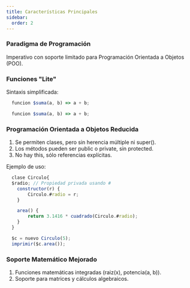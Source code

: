 ```yaml
---
title: Características Principales
sidebar:
  order: 2
---
```


### Paradigma de Programación

Imperativo con soporte limitado para Programación Orientada a Objetos (POO).

### Funciones "Lite"

Sintaxis simplificada:

~~~js
  funcion $suma(a, b) => a + b; 

  funcion $suma(a, b) => a + b;
~~~

### Programación Orientada a Objetos Reducida

1. Se permiten clases, pero sin herencia múltiple ni super().
2. Los métodos pueden ser public o private, sin protected.
3. No hay this, sólo referencias explícitas.

Ejemplo de uso:

~~~javascript
  clase Circulo{
  $radio; // Propiedad privada usando #
    constructor(r) {
        Circulo.#radio = r;
    }

    area() {
        return 3.1416 * cuadrado(Circulo.#radio);
    }
  }

  $c = nuevo Circulo(5);
  imprimir($c.area());
~~~

### Soporte Matemático Mejorado

1. Funciones matemáticas integradas (raiz(x), potencia(a, b)).
2. Soporte para matrices y cálculos algebraicos.
